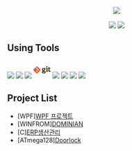 <p align='center'>
  <a href="https://github.com/lmrang">
    <img src="https://capsule-render.vercel.app/api?type=waving&color=gradient&fontColor=FFFFFF&height=300&section=header&text=Study%20Repository&fontSize=50"/>
  </a>
</p>

<!--## lmrang's github
- 😄Name : Irang Lim
- 📫Emali : limlr@naver.com
-->
<div align="center">
<img src="https://github-readme-stats.vercel.app/api/top-langs/?username=lmrang&theme=buefy&layout=compact"/>
<img src="https://github-readme-stats.vercel.app/api?username=lmrang&theme=buefy&show_icons=true"/> 
</div>

<!--## Tech Stack
<h3 align='center'>Languages</h3>
<p>
<a href="https://github.com/lmrang/StudyWPF.git" target="_blank"><img alt="C#" src="https://img.shields.io/badge/c%23-%23239120.svg?style=flat&logo=c-sharp&logoColor=white"/></a>
</P>-->


## Using Tools
<p align='left'>
    <img height="40" src="https://img.icons8.com/color/48/000000/visual-studio-2019.png">
    <img height="40" src="https://img.icons8.com/fluent/48/000000/visual-studio-code-2019.png">
    <img height="40" src="https://d1jnx9ba8s6j9r.cloudfront.net/blog/wp-content/uploads/2019/10/logo.png">
    <img height="40" src="https://github.com/Pythunder/explore/blob/80688e429a7d4ef2fca1e82350fe8e3517d3494d/topics/git/git.png">
    <img height="40" src="https://upload.wikimedia.org/wikipedia/commons/b/b6/PuTTY_icon_128px.png">
    <img height="40" src="https://img.icons8.com/color/48/000000/raspberry-pi.png">
    <img height="40" src="https://mosquitto.org/stickers/mosquitto-mono.png">
    <img height="40" src="https://img.icons8.com/fluent/48/000000/vmware-workstation-player.png">
    <!--<img height="40" src="https://taiwebs.com/upload/icons/vnc-connect-enterprise220-220.png">-->
</p>

## Project List
- [WPF][WPF 프로젝트](https://github.com/lmrang/StudyWPF/tree/main/portfolio)
- [WINFROM][DOMINIAN](https://github.com/AellimSun/Dominion-project_pamatto)
- [C][ERP생산관리](https://github.com/lmrang/1st_Project#erp-%EC%83%9D%EC%82%B0%EA%B4%80%EB%A6%AC-%ED%94%84%EB%A1%9C%EA%B7%B8%EB%9E%A8--%EC%82%AC%EC%9A%A9%EC%96%B8%EC%96%B4--c-)
- [ATmega128][Doorlock](https://github.com/lmrang/ATmega128A/tree/main/Mini_Project)








<!--
**lmrang/lmrang** is a ✨ _special_ ✨ repository because its `README.md` (this file) appears on your GitHub profile.

Here are some ideas to get you started:

- 🔭 I’m currently working on ...
- 🌱 I’m currently learning ...
- 👯 I’m looking to collaborate on ...
- 🤔 I’m looking for help with ...
- 💬 Ask me about ...
- 📫 How to reach me: ...
- 😄 Pronouns: ...
- ⚡ Fun fact: ...
-->
